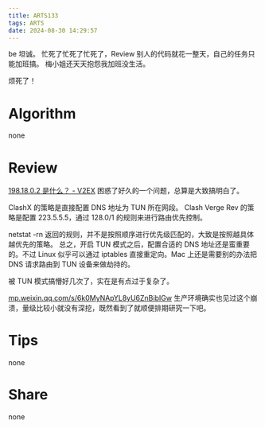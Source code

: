 ```yaml
---
title: ARTS133
tags: ARTS
date: 2024-08-30 14:29:57
---
```


be 坦诚。
忙死了忙死了忙死了，Review 别人的代码就花一整天，自己的任务只能加班搞。
梅小姐还天天抱怨我加班没生活。

烦死了！
<!-- more -->

# Algorithm

none
# Review

[198.18.0.2 是什么？ - V2EX](https://v2ex.com/t/974350)
困惑了好久的一个问题，总算是大致搞明白了。

ClashX 的策略是直接配置 DNS 地址为 TUN 所在网段。
Clash Verge Rev 的策略是配置 223.5.5.5，通过 128.0/1 的规则来进行路由优先控制。

netstat -rn 返回的规则，并不是按照顺序进行优先级匹配的，大致是按照越具体越优先的策略。
总之，开启 TUN 模式之后，配置合适的 DNS 地址还是蛮重要的。不过 Linux 似乎可以通过 iptables 直接重定向。Mac 上还是需要别的办法把 DNS 请求路由到 TUN 设备来做劫持的。

被 TUN 模式搞懵好几次了，实在是有点过于复杂了。

[mp.weixin.qq.com/s/6k0MyNApYL8yU6ZnBibIGw](https://mp.weixin.qq.com/s/6k0MyNApYL8yU6ZnBibIGw)
生产环境确实也见过这个崩溃，量级比较小就没有深挖，既然看到了就顺便排期研究一下吧。
# Tips

none
# Share

none
